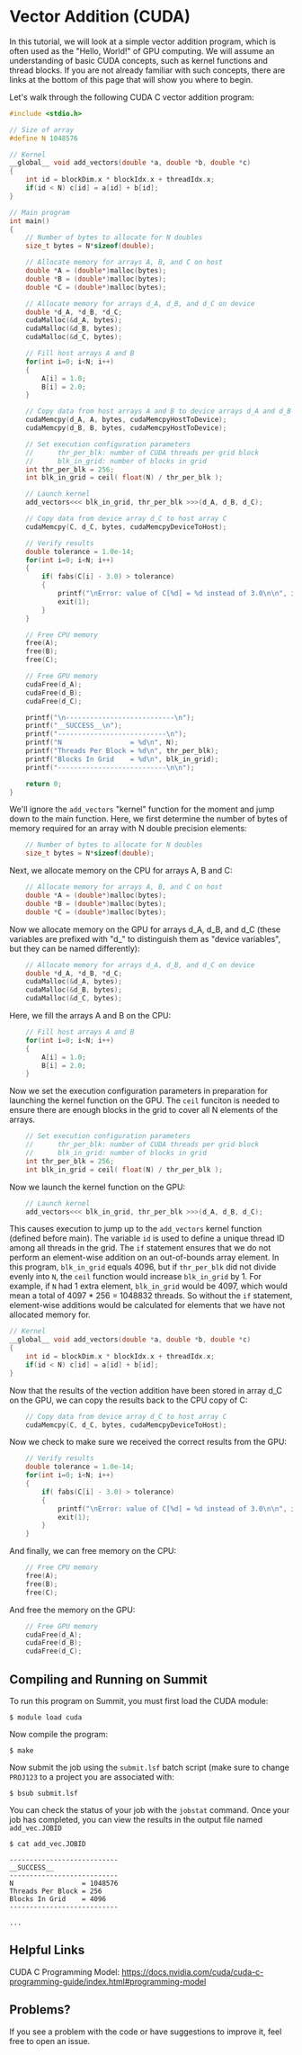 # Vector Addition (CUDA)
In this tutorial, we will look at a simple vector addition program, which is often used as the "Hello, World!" of GPU computing. We will assume an understanding of basic CUDA concepts, such as kernel functions and thread blocks. If you are not already familiar with such concepts, there are links at the bottom of this page that will show you where to begin.

Let's walk through the following CUDA C vector addition program:

```c
#include <stdio.h>

// Size of array
#define N 1048576

// Kernel
__global__ void add_vectors(double *a, double *b, double *c)
{
    int id = blockDim.x * blockIdx.x + threadIdx.x;
    if(id < N) c[id] = a[id] + b[id];
}

// Main program
int main()
{
    // Number of bytes to allocate for N doubles
    size_t bytes = N*sizeof(double);

    // Allocate memory for arrays A, B, and C on host
    double *A = (double*)malloc(bytes);
    double *B = (double*)malloc(bytes);
    double *C = (double*)malloc(bytes);

    // Allocate memory for arrays d_A, d_B, and d_C on device
    double *d_A, *d_B, *d_C;
    cudaMalloc(&d_A, bytes);
    cudaMalloc(&d_B, bytes);
    cudaMalloc(&d_C, bytes);

    // Fill host arrays A and B
    for(int i=0; i<N; i++)
    {
        A[i] = 1.0;
        B[i] = 2.0;
    }

    // Copy data from host arrays A and B to device arrays d_A and d_B
    cudaMemcpy(d_A, A, bytes, cudaMemcpyHostToDevice);
    cudaMemcpy(d_B, B, bytes, cudaMemcpyHostToDevice);

    // Set execution configuration parameters
    //      thr_per_blk: number of CUDA threads per grid block
    //      blk_in_grid: number of blocks in grid
    int thr_per_blk = 256;
    int blk_in_grid = ceil( float(N) / thr_per_blk );

    // Launch kernel
    add_vectors<<< blk_in_grid, thr_per_blk >>>(d_A, d_B, d_C);

    // Copy data from device array d_C to host array C
    cudaMemcpy(C, d_C, bytes, cudaMemcpyDeviceToHost);

    // Verify results
    double tolerance = 1.0e-14;
    for(int i=0; i<N; i++)
    {
        if( fabs(C[i] - 3.0) > tolerance)
        {
            printf("\nError: value of C[%d] = %d instead of 3.0\n\n", i, C[i]);
            exit(1);
        }
    }

    // Free CPU memory
    free(A);
    free(B);
    free(C);

    // Free GPU memory
    cudaFree(d_A);
    cudaFree(d_B);
    cudaFree(d_C);

    printf("\n---------------------------\n");
    printf("__SUCCESS__\n");
    printf("---------------------------\n");
    printf("N                 = %d\n", N);
    printf("Threads Per Block = %d\n", thr_per_blk);
    printf("Blocks In Grid    = %d\n", blk_in_grid);
    printf("---------------------------\n\n");

    return 0;
}
```

We'll ignore the `add_vectors` "kernel" function for the moment and jump down to the main function. Here, we first determine the number of bytes of memory required for an array with N double precision elements:

```c
    // Number of bytes to allocate for N doubles
    size_t bytes = N*sizeof(double);
```

Next, we allocate memory on the CPU for arrays A, B and C:

```c
    // Allocate memory for arrays A, B, and C on host
    double *A = (double*)malloc(bytes);
    double *B = (double*)malloc(bytes);
    double *C = (double*)malloc(bytes);
```

Now we allocate memory on the GPU for arrays d\_A, d\_B, and d\_C (these variables are prefixed with "d_" to distinguish them as "device variables", but they can be named differently):

```c
    // Allocate memory for arrays d_A, d_B, and d_C on device
    double *d_A, *d_B, *d_C;
    cudaMalloc(&d_A, bytes);
    cudaMalloc(&d_B, bytes);
    cudaMalloc(&d_C, bytes);
```

Here, we fill the arrays A and B on the CPU:

```c
    // Fill host arrays A and B
    for(int i=0; i<N; i++)
    {
        A[i] = 1.0;
        B[i] = 2.0;
    }
```

Now we set the execution configuration parameters in preparation for launching the kernel function on the GPU. The `ceil` funciton is needed to ensure there are enough blocks in the grid to cover all N elements of the arrays.

```c
    // Set execution configuration parameters
    //      thr_per_blk: number of CUDA threads per grid block
    //      blk_in_grid: number of blocks in grid
    int thr_per_blk = 256;
    int blk_in_grid = ceil( float(N) / thr_per_blk );
```

Now we launch the kernel function on the GPU:

```c
    // Launch kernel
    add_vectors<<< blk_in_grid, thr_per_blk >>>(d_A, d_B, d_C);
```

This causes execution to jump up to the `add_vectors` kernel function (defined before main). The variable `id` is used to define a unique thread ID among all threads in the grid. The `if` statement ensures that we do not perform an element-wise addition on an out-of-bounds array element. In this program, `blk_in_grid` equals 4096, but if `thr_per_blk` did not divide evenly into `N`, the `ceil` function would increase `blk_in_grid` by 1. For example, if `N` had 1 extra element, `blk_in_grid` would be 4097, which would mean a total of 4097 * 256 = 1048832 threads. So without the `if` statement, element-wise additions would be calculated for elements that we have not allocated memory for.

```c
// Kernel
__global__ void add_vectors(double *a, double *b, double *c)
{
    int id = blockDim.x * blockIdx.x + threadIdx.x;
    if(id < N) c[id] = a[id] + b[id];
}
```

Now that the results of the vection addition have been stored in array d\_C on the GPU, we can copy the results back to the CPU copy of C:

```c
    // Copy data from device array d_C to host array C
    cudaMemcpy(C, d_C, bytes, cudaMemcpyDeviceToHost);
```

Now we check to make sure we received the correct results from the GPU:

```c
    // Verify results
    double tolerance = 1.0e-14;
    for(int i=0; i<N; i++)
    {
        if( fabs(C[i] - 3.0) > tolerance)
        {
            printf("\nError: value of C[%d] = %d instead of 3.0\n\n", i, C[i]);
            exit(1);
        }
    }
```

And finally, we can free memory on the CPU:

```c
    // Free CPU memory
    free(A);
    free(B);
    free(C);
```

And free the memory on the GPU:

```c
    // Free GPU memory
    cudaFree(d_A);
    cudaFree(d_B);
    cudaFree(d_C);
```

## Compiling and Running on Summit

To run this program on Summit, you must first load the CUDA module:

```
$ module load cuda
```

Now compile the program:

```
$ make
```

Now submit the job using the `submit.lsf` batch script (make sure to change `PROJ123` to a project you are associated with:

```
$ bsub submit.lsf
```

You can check the status of your job with the `jobstat` command. Once your job has completed, you can view the results in the output file named `add_vec.JOBID`

```
$ cat add_vec.JOBID

---------------------------
__SUCCESS__
---------------------------
N                 = 1048576
Threads Per Block = 256
Blocks In Grid    = 4096
---------------------------

...

```


## Helpful Links

CUDA C Programming Model: <a href="https://docs.nvidia.com/cuda/cuda-c-programming-guide/index.html#programming-model">https://docs.nvidia.com/cuda/cuda-c-programming-guide/index.html#programming-model</a>

## Problems?
If you see a problem with the code or have suggestions to improve it, feel free to open an issue.

